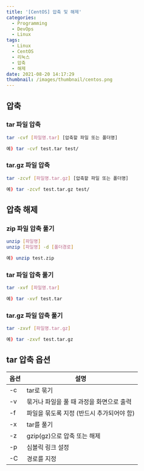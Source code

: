 ```yaml
---
title: '[CentOS] 압축 및 해제'
categories:
  - Programming
  - DevOps
  - Linux
tags:
  - Linux
  - CentOS
  - 리눅스
  - 압축
  - 해제
date: 2021-08-20 14:17:29
thumbnail: /images/thumbnail/centos.png
---
```


## 압축

### tar 파일 압축

```bash
tar -cvf [파일명.tar] [압축할 파일 또는 폴더명]

예) tar -cvf test.tar test/
```

### tar.gz 파일 압축

```bash
tar -zcvf [파일명.tar.gz] [압축할 파일 또는 폴더명]

예) tar -zcvf test.tar.gz test/
```

## 압축 해제

### zip 파일 압축 풀기

```bash
unzip [파일명]
unzip [파일명] -d [폴더경로]

예) unzip test.zip
```

### tar 파일 압축 풀기

```bash
tar -xvf [파일명.tar]

예) tar -xvf test.tar
```

### tar.gz 파일 압축 풀기

```bash
tar -zxvf [파일명.tar.gz]

예) tar -zxvf test.tar.gz
```

## tar 압축 옵션

| 옵션 | 설명                                      |
| ---- | ----------------------------------------- |
| -c   | tar로 묶기                                |
| -v   | 묶거나 파일을 풀 때 과정을 화면으로 출력  |
| -f   | 파일을 묶도록 지정 (반드시 추가되어야 함) |
| -x   | tar를 풀기                                |
| -z   | gzip(gz)으로 압축 또는 해제               |
| -p   | 심볼릭 링크 설정                          |
| -C   | 경로를 지정                               |
